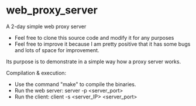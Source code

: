 # web_proxy_server
A 2-day simple web proxy server

* Feel free to clone this source code and modify it for any purposes
* Feel free to improve it because I am pretty positive that it has some bugs and lots of space for improvement.

Its purpose is to demonstrate in a simple way how a proxy server works.

Compilation & execution:

- Use the command "make" to compile the binaries.
- Run the web server: server -p <server_port>
- Run the client: client -s <server_IP> <server_port>
